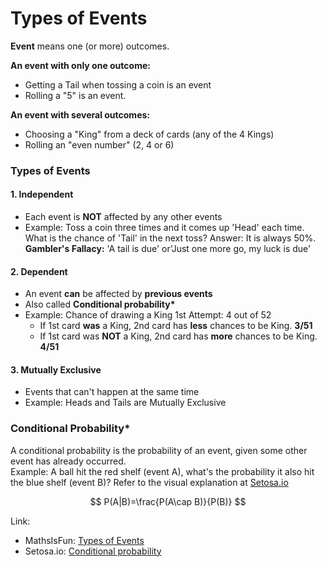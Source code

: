 # Types of Events

**Event** means one \(or more\) outcomes.

**An event with only one outcome:**  
- Getting a Tail when tossing a coin is an event  
- Rolling a "5" is an event.

**An event with several outcomes:**  
- Choosing a "King" from a deck of cards \(any of the 4 Kings\)  
- Rolling an "even number" \(2, 4 or 6\)

### Types of Events

#### **1. Independent**

* Each event is **NOT** affected by any other events
* Example: Toss a coin three times and it comes up 'Head' each time. What is the chance of 'Tail' in the next toss? Answer: It is always 50%. **Gambler's Fallacy:** 'A tail is due' or'Just one more go, my luck is due'

#### **2. Dependent**

* An event **can** be affected by **previous events**
* Also called **Conditional probability\***
* Example: Chance of drawing a King 1st Attempt: 4 out of 52
  * If 1st card **was** a King, 2nd card has **less** chances to be King. **3/51**
  * If 1st card was **NOT** a King, 2nd card has **more** chances to be King. **4/51**

#### **3. Mutually Exclusive**

* Events that can't happen at the same time
* Example: Heads and Tails are Mutually Exclusive

### Conditional Probability\*

A conditional probability is the probability of an event, given some other event has already occurred.  
Example: A ball hit the red shelf \(event A\), what's the probability it also hit the blue shelf \(event B\)? Refer to the visual explanation at [Setosa.io](http://setosa.io/conditional/)

$$
P(A|B)=\frac{P(A\cap B)}{P(B)}
$$

Link:  
- MathsIsFun: [Types of Events](https://www.mathsisfun.com/data/probability-events-types.html)  
- Setosa.io: [Conditional probability](http://setosa.io/conditional/)

